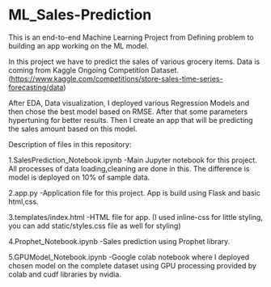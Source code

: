 # ML_Sales-Prediction
This is an end-to-end Machine Learning Project from Defining problem to building an app working on the ML model.

In this project we have to predict the sales of various grocery items. Data is coming from Kaggle Ongoing Competition Dataset.(https://www.kaggle.com/competitions/store-sales-time-series-forecasting/data)

After EDA, Data visualization, I deployed various Regression Models and then chose the best model based on RMSE. After that some parameters hypertuning for better results. Then I create an app that will be predicting the sales amount based on this model.

Description of files in this repository:

1.SalesPrediction_Notebook.ipynb -Main Jupyter notebook for this project. All processes of data loading,cleaning are done in this. The difference is model is deployed on 10% of sample data.

2.app.py -Application file for this project. App is build using Flask and basic html,css.

3.templates/index.html -HTML file for app. (I used inline-css for little styling, you can add static/styles.css file as well for styling)

4.Prophet_Notebook.ipynb -Sales prediction using Prophet library.

5.GPUModel_Notebook.ipynb -Google colab notebook where I deployed chosen model on the complete dataset using GPU processing provided by colab and cudf libraries by nvidia.
